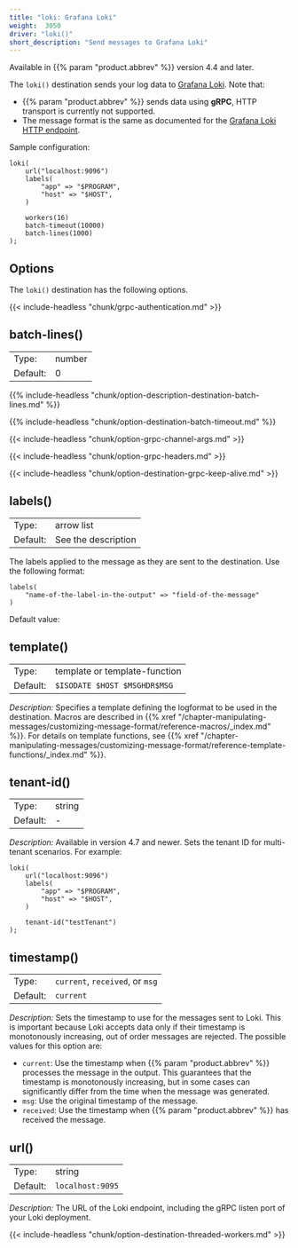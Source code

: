 ```yaml
---
title: "loki: Grafana Loki"
weight:  3050
driver: "loki()"
short_description: "Send messages to Grafana Loki"
---
```

<!-- This file is under the copyright of Axoflow, and licensed under Apache License 2.0, except for using the Axoflow and AxoSyslog trademarks. -->

Available in {{% param "product.abbrev" %}} version 4.4 and later.

The `loki()` destination sends your log data to [Grafana Loki](https://grafana.com/docs/loki/). Note that:

- {{% param "product.abbrev" %}} sends data using **gRPC**, HTTP transport is currently not supported.
- The message format is the same as documented for the [Grafana Loki HTTP endpoint](https://grafana.com/docs/loki/latest/reference/api/#push-log-entries-to-loki).

Sample configuration:

```shell
loki(
    url("localhost:9096")
    labels(
        "app" => "$PROGRAM",
        "host" => "$HOST",
    )

    workers(16)
    batch-timeout(10000)
    batch-lines(1000)
);
```

## Options

The `loki()` destination has the following options.

{{< include-headless "chunk/grpc-authentication.md" >}}

## batch-lines()

|          |        |
| -------- | ------ |
| Type:    | number |
| Default: | 0      |

{{% include-headless "chunk/option-description-destination-batch-lines.md" %}}

{{% include-headless "chunk/option-destination-batch-timeout.md" %}}

{{< include-headless "chunk/option-grpc-channel-args.md" >}}

{{< include-headless "chunk/option-grpc-headers.md" >}}

{{< include-headless "chunk/option-destination-grpc-keep-alive.md" >}}

## labels()

|          |         |
| -------- | ------- |
| Type:    | arrow list |
| Default: | See the description |

The labels applied to the message as they are sent to the destination. Use the following format:

```shell
labels(
    "name-of-the-label-in-the-output" => "field-of-the-message"
)
```

Default value:

<!-- FIXME -->

## template()

|          |                                                    |
| -------- | -------------------------------------------------- |
| Type:    | template or template-function             |
| Default: | `$ISODATE $HOST $MSGHDR$MSG` |

*Description:* Specifies a template defining the logformat to be used in the destination. Macros are described in {{% xref "/chapter-manipulating-messages/customizing-message-format/reference-macros/_index.md" %}}. For details on template functions, see {{% xref "/chapter-manipulating-messages/customizing-message-format/reference-template-functions/_index.md" %}}.

## tenant-id()

|          |                                                    |
| -------- | -------------------------------------------------- |
| Type:    | string             |
| Default: | - |

*Description:* Available in version 4.7 and newer. Sets the tenant ID for multi-tenant scenarios. For example:

```shell
loki(
    url("localhost:9096")
    labels(
        "app" => "$PROGRAM",
        "host" => "$HOST",
    )

    tenant-id("testTenant")
);
```

## timestamp()

|          |                            |
| -------- | -------------------------- |
| Type:    | `current`, `received`, or `msg` |
| Default: | `current` |

*Description:* Sets the timestamp to use for the messages sent to Loki. This is important because Loki accepts data only if their timestamp is monotonously increasing, out of order messages are rejected. The possible values for this option are:

- `current`: Use the timestamp when {{% param "product.abbrev" %}} processes the message in the output. This guarantees that the timestamp is monotonously increasing, but in some cases can significantly differ from the time when the message was generated.
- `msg`: Use the original timestamp of the message.
- `received`: Use the timestamp when {{% param "product.abbrev" %}} has received the message.

## url()

|          |                            |
| -------- | -------------------------- |
| Type:    | string |
| Default: | `localhost:9095` |

*Description:* The URL of the Loki endpoint, including the gRPC listen port of your Loki deployment.

{{< include-headless "chunk/option-destination-threaded-workers.md" >}}
